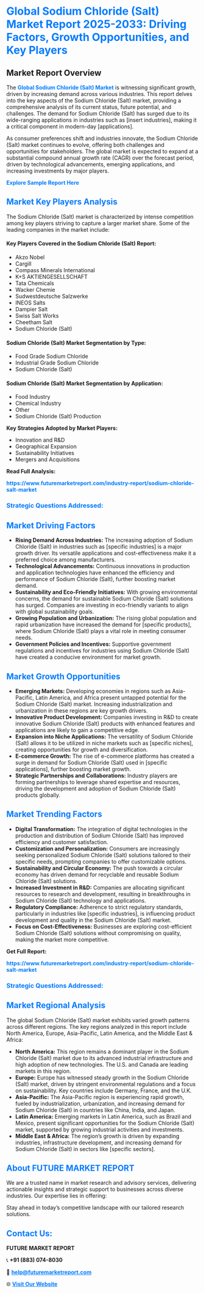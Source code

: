 <h1 style="color: #007BFF;">Global Sodium Chloride (Salt) Market Report 2025-2033: Driving Factors, Growth Opportunities, and Key Players</h1>

<section id="overview">
<h2>Market Report Overview</h2>
<p>The <a href="https://www.futuremarketreport.com/industry-report/sodium-chloride-salt-market" style="color: #007BFF; text-decoration: none;"><strong>Global Sodium Chloride (Salt) Market</strong></a> is witnessing significant growth, driven by increasing demand across various industries. This report delves into the key aspects of the Sodium Chloride (Salt) market, providing a comprehensive analysis of its current status, future potential, and challenges. The demand for Sodium Chloride (Salt) has surged due to its wide-ranging applications in industries such as [insert industries], making it a critical component in modern-day [applications].</p>
<p>As consumer preferences shift and industries innovate, the Sodium Chloride (Salt) market continues to evolve, offering both challenges and opportunities for stakeholders. The global market is expected to expand at a substantial compound annual growth rate (CAGR) over the forecast period, driven by technological advancements, emerging applications, and increasing investments by major players.</p>
</section>

<section id="overview">
<p><a href="https://www.futuremarketreport.com/request-sample/reportId=110652" style="color: #007BFF; text-decoration: none;"><strong>Explore Sample Report Here</strong></a></p>
</section>

<section id="key-players">
<h2 style="color: #007BFF;">Market Key Players Analysis</h2>
<p>The Sodium Chloride (Salt) market is characterized by intense competition among key players striving to capture a larger market share. Some of the leading companies in the market include:</p>
<h4>Key Players Covered in the Sodium Chloride (Salt) Report:</h4>
<ul><li>Akzo Nobel</li><li>Cargill</li><li>Compass Minerals International</li><li>K+S AKTIENGESELLSCHAFT</li><li>Tata Chemicals</li><li>Wacker Chemie</li><li>Sudwestdeutsche Salzwerke</li><li>INEOS Salts</li><li>Dampier Salt</li><li>Swiss Salt Works</li><li>Cheetham Salt</li><li>Sodium Chloride (Salt)</li></ul>
<h4>Sodium Chloride (Salt) Market Segmentation by Type:</h4>
<ul><li>Food Grade Sodium Chloride</li><li>Industrial Grade Sodium Chloride</li><li>Sodium Chloride (Salt)</li></ul>

<h4>Sodium Chloride (Salt) Market Segmentation by Application:</h4>
<ul><li>Food Industry</li><li>Chemical Industry</li><li>Other</li><li>Sodium Chloride (Salt) Production</li></ul>
<p><strong>Key Strategies Adopted by Market Players:</strong></p>
<ul>
<li>Innovation and R&D</li>
<li>Geographical Expansion</li>
<li>Sustainability Initiatives</li>
<li>Mergers and Acquisitions</li>
</ul>
</section>

<section>
<p><strong>Read Full Analysis: </strong></p><a href="https://www.futuremarketreport.com/industry-report/sodium-chloride-salt-market" style="color: #007BFF; text-decoration: none;"><strong>https://www.futuremarketreport.com/industry-report/sodium-chloride-salt-market</strong></a>
<h3 style="color: #007BFF;">Strategic Questions Addressed:</h3>
</section>

<section id="driving-factors">
<h2 style="color: #007BFF;">Market Driving Factors</h2>
<ul>
<li><strong>Rising Demand Across Industries:</strong> The increasing adoption of Sodium Chloride (Salt) in industries such as [specific industries] is a major growth driver. Its versatile applications and cost-effectiveness make it a preferred choice among manufacturers.</li>
<li><strong>Technological Advancements:</strong> Continuous innovations in production and application technologies have enhanced the efficiency and performance of Sodium Chloride (Salt), further boosting market demand.</li>
<li><strong>Sustainability and Eco-Friendly Initiatives:</strong> With growing environmental concerns, the demand for sustainable Sodium Chloride (Salt) solutions has surged. Companies are investing in eco-friendly variants to align with global sustainability goals.</li>
<li><strong>Growing Population and Urbanization:</strong> The rising global population and rapid urbanization have increased the demand for [specific products], where Sodium Chloride (Salt) plays a vital role in meeting consumer needs.</li>
<li><strong>Government Policies and Incentives:</strong> Supportive government regulations and incentives for industries using Sodium Chloride (Salt) have created a conducive environment for market growth.</li>
</ul>
</section>

<section id="growth-opportunities">
<h2 style="color: #007BFF;">Market Growth Opportunities</h2>
<ul>
<li><strong>Emerging Markets:</strong> Developing economies in regions such as Asia-Pacific, Latin America, and Africa present untapped potential for the Sodium Chloride (Salt) market. Increasing industrialization and urbanization in these regions are key growth drivers.</li>
<li><strong>Innovative Product Development:</strong> Companies investing in R&D to create innovative Sodium Chloride (Salt) products with enhanced features and applications are likely to gain a competitive edge.</li>
<li><strong>Expansion into Niche Applications:</strong> The versatility of Sodium Chloride (Salt) allows it to be utilized in niche markets such as [specific niches], creating opportunities for growth and diversification.</li>
<li><strong>E-commerce Growth:</strong> The rise of e-commerce platforms has created a surge in demand for Sodium Chloride (Salt) used in [specific applications], further boosting market growth.</li>
<li><strong>Strategic Partnerships and Collaborations:</strong> Industry players are forming partnerships to leverage shared expertise and resources, driving the development and adoption of Sodium Chloride (Salt) products globally.</li>
</ul>
</section>

<section id="trending-factors">
<h2 style="color: #007BFF;">Market Trending Factors</h2>
<ul>
<li><strong>Digital Transformation:</strong> The integration of digital technologies in the production and distribution of Sodium Chloride (Salt) has improved efficiency and customer satisfaction.</li>
<li><strong>Customization and Personalization:</strong> Consumers are increasingly seeking personalized Sodium Chloride (Salt) solutions tailored to their specific needs, prompting companies to offer customizable options.</li>
<li><strong>Sustainability and Circular Economy:</strong> The push towards a circular economy has driven demand for recyclable and reusable Sodium Chloride (Salt) solutions.</li>
<li><strong>Increased Investment in R&D:</strong> Companies are allocating significant resources to research and development, resulting in breakthroughs in Sodium Chloride (Salt) technology and applications.</li>
<li><strong>Regulatory Compliance:</strong> Adherence to strict regulatory standards, particularly in industries like [specific industries], is influencing product development and quality in the Sodium Chloride (Salt) market.</li>
<li><strong>Focus on Cost-Effectiveness:</strong> Businesses are exploring cost-efficient Sodium Chloride (Salt) solutions without compromising on quality, making the market more competitive.</li>
</ul>
</section>

<section>
<p><strong>Get Full Report: </strong></p><a href="https://www.futuremarketreport.com/industry-report/sodium-chloride-salt-market" style="color: #007BFF; text-decoration: none;"><strong>https://www.futuremarketreport.com/industry-report/sodium-chloride-salt-market</strong></a>
<h3 style="color: #007BFF;">Strategic Questions Addressed:</h3>
</section>


<section id="regional-analysis">
<h2 style="color: #007BFF;">Market Regional Analysis</h2>
<p>The global Sodium Chloride (Salt) market exhibits varied growth patterns across different regions. The key regions analyzed in this report include North America, Europe, Asia-Pacific, Latin America, and the Middle East & Africa:</p>
<ul>
<li><strong>North America:</strong> This region remains a dominant player in the Sodium Chloride (Salt) market due to its advanced industrial infrastructure and high adoption of new technologies. The U.S. and Canada are leading markets in this region.</li>
<li><strong>Europe:</strong> Europe has witnessed steady growth in the Sodium Chloride (Salt) market, driven by stringent environmental regulations and a focus on sustainability. Key countries include Germany, France, and the U.K.</li>
<li><strong>Asia-Pacific:</strong> The Asia-Pacific region is experiencing rapid growth, fueled by industrialization, urbanization, and increasing demand for Sodium Chloride (Salt) in countries like China, India, and Japan.</li>
<li><strong>Latin America:</strong> Emerging markets in Latin America, such as Brazil and Mexico, present significant opportunities for the Sodium Chloride (Salt) market, supported by growing industrial activities and investments.</li>
<li><strong>Middle East & Africa:</strong> The region’s growth is driven by expanding industries, infrastructure development, and increasing demand for Sodium Chloride (Salt) in sectors like [specific sectors].</li>
</ul>
</section>

<footer>
<h2 style="color: #007BFF;">About FUTURE MARKET REPORT</h2>
<p>We are a trusted name in market research and advisory services, delivering actionable insights and strategic support to businesses across diverse industries. Our expertise lies in offering:</p>

<p>Stay ahead in today’s competitive landscape with our tailored research solutions.</p>

<h2 style="color: #007BFF;">Contact Us:</h2>
<p><strong>FUTURE MARKET REPORT</strong></p>
<p>📞 <strong>+91 (883) 074-8030</strong></p>
<p>📧 <strong><a href="mailto:help@futuremarketreport.com" style="color: #007BFF;">help@futuremarketreport.com</a></strong></p>
<p>🌐 <strong><a href="https://www.futuremarketreport.com/" style="color: #007BFF;">Visit Our Website</a></strong></p>
</footer>